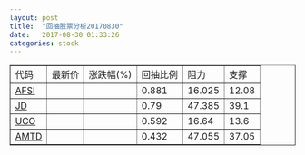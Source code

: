 ```yaml
---
layout: post
title:  "回抽股票分析20170830"
date:   2017-08-30 01:33:26
categories: stock
---
```

<script type="text/javascript">
var stockList = []
stockList.push('gb_afsi');
stockList.push('gb_jd');
stockList.push('gb_uco');
stockList.push('gb_amtd');
</script>
<table border="1">
 <tr>
 <td>代码</td>
 <td>最新价</td>
 <td>涨跌幅(%)</td>
 <td>回抽比例</td>
 <td>阻力</td>
 <td>支撑</td>
</tr>
  <tr id="afsi">
  <td><a href="http://stock.finance.sina.com.cn/usstock/quotes/AFSI.html" target="_blank">AFSI</a></td><td></td><td></td><td>0.881</td><td>16.025</td><td>12.08</td></tr>
  <tr id="jd">
  <td><a href="http://stock.finance.sina.com.cn/usstock/quotes/JD.html" target="_blank">JD</a></td><td></td><td></td><td>0.79</td><td>47.385</td><td>39.1</td></tr>
  <tr id="uco">
  <td><a href="http://stock.finance.sina.com.cn/usstock/quotes/UCO.html" target="_blank">UCO</a></td><td></td><td></td><td>0.592</td><td>16.64</td><td>13.6</td></tr>
  <tr id="amtd">
  <td><a href="http://stock.finance.sina.com.cn/usstock/quotes/AMTD.html" target="_blank">AMTD</a></td><td></td><td></td><td>0.432</td><td>47.055</td><td>37.05</td></tr>
</table>
